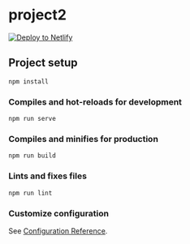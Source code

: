 # project2

[![Deploy to Netlify](https://www.netlify.com/img/deploy/button.svg)](https://app.netlify.com/start/deploy?repository=https://github.com/itsungnam202111/next-netlify-starter)

## Project setup
```
npm install
```

### Compiles and hot-reloads for development
```
npm run serve
```

### Compiles and minifies for production
```
npm run build
```

### Lints and fixes files
```
npm run lint
```

### Customize configuration
See [Configuration Reference](https://cli.vuejs.org/config/).
